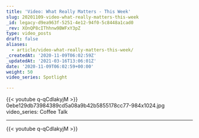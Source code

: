 ```yaml
---
title: 'Video: What Really Matters - This Week'
slug: 20201109-video-what-really-matters-this-week
_id: legacy-d9ea963f-5251-4e12-94f0-5c8448a1cad0
_rev: XOnQP8cIThhnw9BWFxY3pZ
type: video_posts
draft: false
aliases:
  - article/video-what-really-matters-this-week/
_createdAt: '2020-11-09T06:02:59Z'
_updatedAt: '2021-03-16T13:06:01Z'
date: '2020-11-09T06:02:59+00:00'
weight: 50
video_series: Spotlight

---
```

{{< youtube q-qCdlakyjM >}}    0ebe129db73984389cd5a08a9b42b5855178cc77-984x1024.jpg
video_series: Coffee Talk

---
{{< youtube q-qCdlakyjM >}}